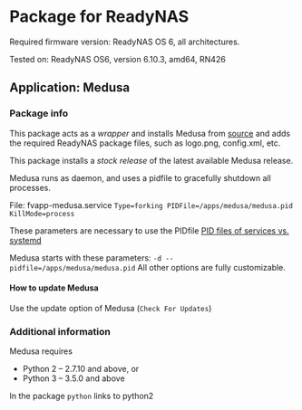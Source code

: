 # Package for ReadyNAS

Required firmware version: ReadyNAS OS 6, all architectures.

Tested on: ReadyNAS OS6, version 6.10.3, amd64, RN426

## Application: Medusa

### Package info
This package acts as a *wrapper* and installs Medusa from [source](https://github.com/pymedusa/Medusa/) and adds the required ReadyNAS package files, such as logo.png, config.xml, etc.

This package installs a *stock release* of the latest available Medusa release.

Medusa runs as daemon, and uses a pidfile to gracefully shutdown all processes.


  File: fvapp-medusa.service
  `Type=forking
  PIDFile=/apps/medusa/medusa.pid
  KillMode=process`


These parameters are necessary to use the PIDfile [PID files of services vs. systemd](https://lists.debian.org/debian-user/2016/10/msg00422.html)

Medusa starts with these parameters: `-d --pidfile=/apps/medusa/medusa.pid` All other options are fully customizable.

#### How to update Medusa
Use the update option of Medusa (`Check For Updates`)

### Additional information
Medusa requires

* Python 2 – 2.7.10 and above, or
* Python 3 – 3.5.0 and above

In the package `python` links to python2


